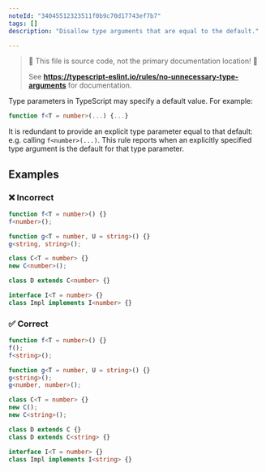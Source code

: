 ```yaml
---
noteId: "34045512323511f0b9c70d17743ef7b7"
tags: []
description: "Disallow type arguments that are equal to the default."

---
```


> 🛑 This file is source code, not the primary documentation location! 🛑
>
> See **https://typescript-eslint.io/rules/no-unnecessary-type-arguments** for documentation.

Type parameters in TypeScript may specify a default value.
For example:

```ts
function f<T = number>(...) {...}
```

It is redundant to provide an explicit type parameter equal to that default: e.g. calling `f<number>(...)`.
This rule reports when an explicitly specified type argument is the default for that type parameter.

## Examples

<!--tabs-->

### ❌ Incorrect

```ts
function f<T = number>() {}
f<number>();
```

```ts
function g<T = number, U = string>() {}
g<string, string>();
```

```ts
class C<T = number> {}
new C<number>();

class D extends C<number> {}
```

```ts
interface I<T = number> {}
class Impl implements I<number> {}
```

### ✅ Correct

```ts
function f<T = number>() {}
f();
f<string>();
```

```ts
function g<T = number, U = string>() {}
g<string>();
g<number, number>();
```

```ts
class C<T = number> {}
new C();
new C<string>();

class D extends C {}
class D extends C<string> {}
```

```ts
interface I<T = number> {}
class Impl implements I<string> {}
```
